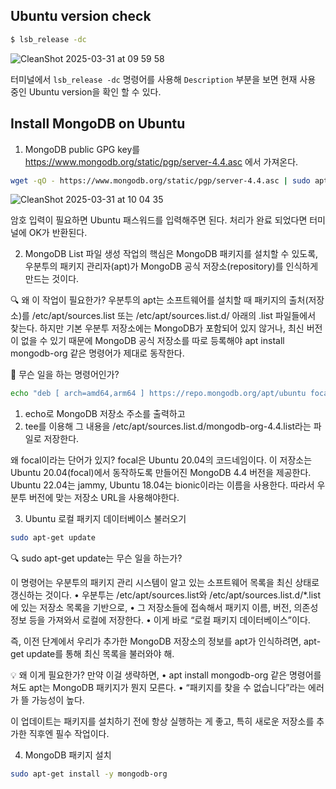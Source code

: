 ## Ubuntu version check
```bash
$ lsb_release -dc
```
![CleanShot 2025-03-31 at 09 59 58](https://github.com/user-attachments/assets/bd61f1c8-bb2a-495c-9aca-c3706301a021)

터미널에서 ```lsb_release -dc``` 명령어를 사용해 ```Description``` 부분을 보면 현재 사용 중인 Ubuntu version을 확인 할 수 있다.

## Install MongoDB on Ubuntu
1. MongoDB public GPG key를 https://www.mongodb.org/static/pgp/server-4.4.asc 에서 가져온다.
```bash
wget -qO - https://www.mongodb.org/static/pgp/server-4.4.asc | sudo apt-key add -
```
![CleanShot 2025-03-31 at 10 04 35](https://github.com/user-attachments/assets/ccb49471-5dc4-4446-bef2-a4c36d92efc9)

암호 입력이 필요하면 Ubuntu 패스워드를 입력해주면 된다.
처리가 완료 되었다면 터미널에 OK가 반환된다.

2. MongoDB List 파일 생성
작업의 핵심은 MongoDB 패키지를 설치할 수 있도록, 우분투의 패키지 관리자(apt)가 MongoDB 공식 저장소(repository)를 인식하게 만드는 것이다.

🔍 왜 이 작업이 필요한가?
우분투의 apt는 소프트웨어를 설치할 때 패키지의 출처(저장소)를 /etc/apt/sources.list 또는 /etc/apt/sources.list.d/ 아래의 .list 파일들에서 찾는다.
하지만 기본 우분투 저장소에는 MongoDB가 포함되어 있지 않거나, 최신 버전이 없을 수 있기 때문에 MongoDB 공식 저장소를 따로 등록해야 apt install mongodb-org 같은 명령어가 제대로 동작한다.

🔧 무슨 일을 하는 명령어인가?
```bash
echo "deb [ arch=amd64,arm64 ] https://repo.mongodb.org/apt/ubuntu focal/mongodb-org/4.4 multiverse" | sudo tee /etc/apt/sources.list.d/mongodb-org-4.4.list
```
1. echo로 MongoDB 저장소 주소를 출력하고
2. tee를 이용해 그 내용을 /etc/apt/sources.list.d/mongodb-org-4.4.list라는 파일로 저장한다.

왜 focal이라는 단어가 있지?
focal은 Ubuntu 20.04의 코드네임이다.
이 저장소는 Ubuntu 20.04(focal)에서 동작하도록 만들어진 MongoDB 4.4 버전을 제공한다. Ubuntu 22.04는 jammy, Ubuntu 18.04는 bionic이라는 이름을 사용한다.
따라서 우분투 버전에 맞는 저장소 URL을 사용해야한다.

3. Ubuntu 로컬 패키지 데이터베이스 불러오기
```bash
sudo apt-get update
```

🔍 sudo apt-get update는 무슨 일을 하는가?

이 명령어는 우분투의 패키지 관리 시스템이 알고 있는 소프트웨어 목록을 최신 상태로 갱신하는 것이다.
	•	우분투는 /etc/apt/sources.list와 /etc/apt/sources.list.d/*.list에 있는 저장소 목록을 기반으로,
	•	그 저장소들에 접속해서 패키지 이름, 버전, 의존성 정보 등을 가져와서 로컬에 저장한다.
	•	이게 바로 “로컬 패키지 데이터베이스”이다.

즉, 이전 단계에서 우리가 추가한 MongoDB 저장소의 정보를 apt가 인식하려면, apt-get update를 통해 최신 목록을 불러와야 해.


💡 왜 이게 필요한가?
만약 이걸 생략하면,
	•	apt install mongodb-org 같은 명령어를 쳐도 apt는 MongoDB 패키지가 뭔지 모른다.
	•	“패키지를 찾을 수 없습니다”라는 에러가 뜰 가능성이 높다.

이 업데이트는 패키지를 설치하기 전에 항상 실행하는 게 좋고, 특히 새로운 저장소를 추가한 직후엔 필수 작업이다.

4. MongoDB 패키지 설치
```bash
sudo apt-get install -y mongodb-org
```


